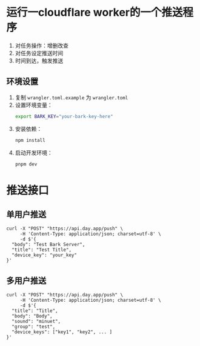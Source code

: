 # 运行一cloudflare worker的一个推送程序

1. 对任务操作：增删改查
2. 对任务设定推送时间
3. 时间到达，触发推送

## 环境设置

1. 复制 `wrangler.toml.example` 为 `wrangler.toml`
2. 设置环境变量：
   ```bash
   export BARK_KEY="your-bark-key-here"
   ```
3. 安装依赖：
   ```bash
   npm install
   ```
4. 启动开发环境：
   ```bash
   pnpm dev
   ```


# 推送接口

## 单用户推送
```
curl -X "POST" "https://api.day.app/push" \
     -H 'Content-Type: application/json; charset=utf-8' \
     -d $'{
  "body": "Test Bark Server",
  "title": "Test Title",
  "device_key": "your_key"
}'
```

## 多用户推送
```
curl -X "POST" "https://api.day.app/push" \
     -H 'Content-Type: application/json; charset=utf-8' \
     -d $'{
  "title": "Title",
  "body": "Body",
  "sound": "minuet",
  "group": "test",
  "device_keys": ["key1", "key2", ... ]
}'
```